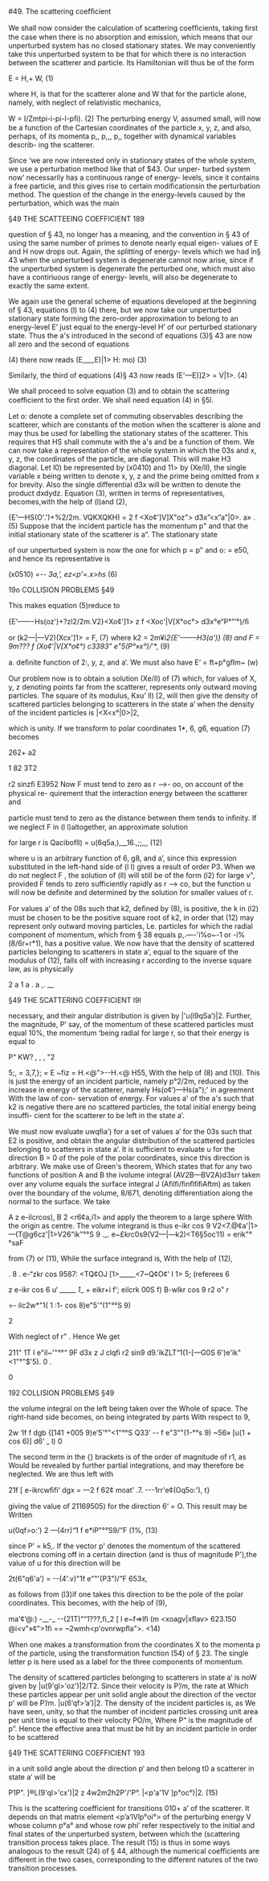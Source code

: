 #49. The scattering coefﬁcient

We shall now consider the calculation of scattering coefﬁcients,
taking first the case when there is no absorption and emission, which
means that our unperturbed system has no closed stationary states.
We may conveniently take this unperturbed system to be that for
which there is no interaction between the scatterer and particle. Its
Hamiltonian will thus be of the form

E = H,+ W, (1)

where H, is that for the scatterer alone and W that for the particle
alone, namely, with neglect of relativistic mechanics,

W = I/Zmtpi-i-pi-l-pﬁ). (2)
The perturbing energy V, assumed small, will now be a function of
the Cartesian coordinates of the particle x, y, z, and also, perhaps,
of its momenta p,, p,,, p,, together with dynamical variables describ-
ing the scatterer.

Since ‘we are now interested only in stationary states of the whole
system, we use a perturbation method like that of $43. Our unper-
turbed system now‘ necessarily has a continuous range of energy-
levels, since it contains a free particle, and this gives rise to certain
modificationsin the perturbation method. The question of the change
in the energy-levels caused by the perturbation, which was the main

§49 THE SCATTEEING COEFFICIENT 189

question of § 43, no longer has a meaning, and the convention in § 43
of using the same number of primes to denote nearly equal eigen-
values of E and H now drops out. Again, the splitting of energy-
levels which we had in§ 43 when the unperturbed system is degenerate
cannot now arise, since if the unperturbed system is degenerate the
perturbed one, which must also have a contiriuous range of energy-
levels, will also be degenerate to exactly the same extent.

We again use the general scheme of equations developed at the
beginning of § 43, equations (l) to (4) there, but we now take our
unperturbed stationary state forming the zero-order approximation
to belong to an energy-level E’ just equal to the energy-level H’ of
our perturbed stationary state. Thus the a's introduced in the second
of equations (3)§ 43 are now all zero and the second of equations

(4) there now reads (E,___E)|1> H: mo) (3)

Similarly, the third of equations (4)§ 43 now reads
(E'—E)]2> = V|1>. (4)

We shall proceed to solve equation (3) and to obtain the scattering
coefficient to the ﬁrst order. We shall need equation (4) in §5l.

Let o: denote a complete set of commuting observables describing
the scatterer, which are constants of the motion when the scatterer is
alone and may thus be used for labelling the stationary states of the
scatterer. This requires that HS shall commute with the a's and be
a function of them. We can now take a representation of the whole
system in which the 03s and x, y, z, the coordinates of the particle,
are diagonal. This will make H3 diagonal. Let l0) be represented by
(x0410) and 11> by (Xe/ll), the single variable x being written to
denote x, y, z and the prime being omitted from x for brevity. Also
the single differential d3x will be written to denote the product dxdydz.
Equation (3), written in terms of representatives, becomes,with the
help of (l)and (2),

{E'—HS(O'.')+%2/2m. VQKXQKH) = 2 f <Xo¢']V]X"oz"> d3x”<x”a”|0>.
a» .
(5)
Suppose that the incident particle has the momentum p" and that
the initial stationary state of the scatterer is a“. The stationary state

of our unperturbed system is now the one for which p = p" and
o: = e50, and hence its representative is

(x0510) =-_- 3a,’, ez<p'=.x>hs_ (6)

19o COLLISION PROBLEMS §49

This makes equation (5)reduce to

{E’——-Hs(oz')+?zl2/2m.V2}<Xo¢']1> z f <Xoc'|V[X°oc°> d3x°e“P°”‘°)/ﬁ

or (k2—|—V2)(Xcx']1> = F, (7)
where k2 = 2m¥i*2{E’-——H3(a')} (8)
and F = 9m??? f (Xo¢’|V[X°o¢°) c3393" e"5(P°»x°)/*'*, (9)

a. deﬁnite function of 2:, y, z, and a‘. We must also have
E‘ = ft<ow>+p°gﬂm~ (w)

Our problem now is to obtain a solution (Xe/II) of (7) which, for
values of X, y, z denoting points far from the scatterer, represents
only outward moving particles. The square of its modulus, Kxu’ ll) [2,
will then give the density of scattered particles belonging to scatterers
in the state a’ when the density of the incident particles is |<X<x°|0>|2,

which is unity. If we transform to polar coordinates 1*, 6, g6, equation
(7) becomes

262+ a2

1 82
3T2

r2 sinzﬁ E3952
Now F must tend to zero as r -—>- oo, on account of the physical re-
quirement that the interaction energy between the scatterer and

particle must tend to zero as the distance between them tends to
inﬁnity. If we neglect F in (l l)altogether, an approximate solution

for large r is Qacibofll) = u(6q5a,),__16.,;;,,, (12)

where u is an arbitrary function of 6, g8, and a’, since this expression
substituted in the left-hand side of (l l) gives a result of order P3.
When we do not neglect F , the solution of (ll) will still be of the
form (l2) for large v", provided F tends to zero sufficiently rapidly as
r --> co, but the function u will now be definite and determined by the
solution for smaller values of r.

For values a' of the 08s such that k2, deﬁned by (8), is positive, the
k in (l2) must be chosen to be the positive square root of k2, in order
that (12) may represent only outward moving particles, Le. particles
for which the radial component of momentum, which from § 38
equals p,.—-'i%o~-1 or -i%(8/6r+r*1), has a positive value. We now
have that the density of scattered particles belonging to scatterers in
state a', equal to the square of the modulus of (12), falls olf with
increasing r according to the inverse square law, as is physically

2 a 1 a . a ,. __

§49 THE SCATTERING COEFFICIENT l9l

necessary, and their angular distribution is given by |'u(l9qSa’)|2.
Further, the magnitude, P’ say, of the momentum of these scattered
particles must equal 10%, the momentum ‘being radial for large r,
so that their energy is equal to

P“ KW? , , , "2

5;, = 3,7,}; = E ~fiz<a> = H.<@">--H.<@ H55,
With the help of (8) and (10). This is just the energy of an incident
particle, namely p°2/2m, reduced by the increase in energy of the
scatterer, namely Hs(o¢’)—Hs(a");' in agreement With the law of con-
servation of energy. For values a' of the a's such that k2 is negative
there are no scattered particles, the total initial energy being insuffi-
cient for the scatterer to be left in the state a’.

We must now evaluate uwqﬁa’) for a set of values a’ for the 03s such
that E2 is positive, and obtain the angular distribution of the scattered
particles belonging to scatterers in state a‘. It is sufficient to evaluate
u for the direction B = 0 of the pole of the polar coordinates, since
this direction is arbitrary. We make use of Green's theorem, Which
states that for any two functions of position A and B the ivolume
integral  (AV2B—BV2A)d3srr taken over any volume equals the
surface integral J (Aﬁlﬁ/ﬁnﬂﬁﬁAftm) as taken over the boundary
of the volume, 8/671, denoting differentiation along the normal to
the surface. We take

A z e-ilcrcos), B 2 <r6¢a,i1>
and apply the theorem to a large sphere With the origin as centre.
The volume integrand is thus
e-ikr cos 9 V2<7.@¢a'|1>—(T@g6cz'|1>V26“ik"°°S 9
._. e~£krc0s9(V2—|—k2)<T6§5oc’l1) = erik"°°saF

from (7) or (11), While the surface integrand is, With the help of (12),

. 8 .
e-“zkr cos 9587: <TQ¢OJ [1>_____<7~Q¢O¢' I 1> 5; (referees 6

z e-ikr cos 6 u‘ _____ _1__ +  eikr+i f‘; eilcrk 00S f) B-wlkr cos 9
r2 o" r

=- ilc2w*"1( 1 :1- cos 8)e"5'“(1"°°S 9)

2

With neglect of r" . Hence We get

211" 1T
I e"il~'"°°“ 9F d3x z J clqﬁ  r2 sin9 d9.’ikZLT“1(1-[—G0S 6')e'ik"<1"°"$'5).
0 .

0

192 COLLISION PROBLEMS §49

the volume integral on the left being taken over the Whole of space.
The right-hand side becomes, on being integrated by parts With
respect to 9,

2w ‘If
f dgb {[141 +005 9)e’5'°"<1"°°S Q33’ -- f e"3""(1-°°s 9) ~56» [u(1 + cos 6)] d6‘ _
l) 0

The second term in the {} brackets is of the order of magnitude of
r1, as Would be revealed by further partial integrations, and may
therefore be neglected. We are thus left with

21f
[ e-ikrcwﬁﬁ‘ dgx = —2 f 62¢ moat’ .7. ---1rr'e¢(Oq5o:'),
t}

giving the value of 21169505) for the direction 6‘ = O.
This result may be Written

u(0qf>o:') 2 —(4rr)“1 f e*iP"°°S9/”F (1%, (13)

since P’ = k5,. If the vector p' denotes the momentum of the scattered
electrons coming off in a certain direction (and is thus of magnitude
P'),the value of u for this direction will be

2t(6"q6'a’) = --(4'.v)"1f e""'(P3")/”F 653x,

as follows from (l3)if one takes this direction to be the pole of the
polar coordinates. This becomes, with the help of (9),

ma'¢’@:) -__-_ --(21T)““1???,ﬁ_2 [ l e~f<vv>=>lﬁ (m <xoagv|xﬂav> 623.150 @i<v"»¢">1ﬁ
== ~2wmh<p'ovnrwpﬂa">. <14)

When one makes a transformation from the coordinates X to the
momenta p of the particle, using the transformation function (54)
of § 23. The single letter p is here used as a label for the three
components of momentum.

The density of scattered particles belonging to scatterers in state
a‘ is noW given by |u(9'gl>'oz')|2/T2. Since their velocity is P’/m, the
rate at Which these particles appear per unit solid angle about the
direction of the vector p' will be P’/m. |u(6’qf>’a’)|2. The density of
the incident particles is, as We have seen, unity, so that the number
of incident particles crossing unit area per unit time is equal to their
velocity PO/m, Where P“ is the magnitude of p”. Hence the effective
area that must be hit by an incident particle in order to be scattered

§49 THE SCATTERING COEFFICIENT 193

in a unit solid angle about the direction p‘ and then belong t0 a
scatterer in state a’ will be

P1P". ]®L(9'ql>'cx')|2 z 4w2m2h2P'/'P°. |<p'a'1V ]p°oc°)|2. (15)

This is the scattering coefficient for transitions 010+ a’ of the scatterer.
It depends on that matrix element <p’a’lVlp°oi°> of the perturbing
energy V whose column p°a° and whose row phi’ refer respectively to
the initial and final states of the unperturbed system, between which
the (scattering transition process takes place. The result (15) is thus
in some ways analogous to the result (24) of § 44, although the
numerical coefficients are different in the two cases, corresponding
to the different natures of the two transition processes.

